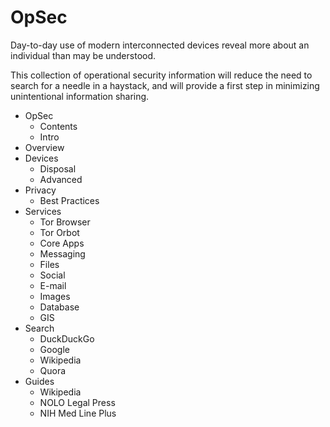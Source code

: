 # OpSec

Day-to-day use of modern interconnected 
devices reveal more about an individual 
than may be understood. 

This collection of operational security information will 
reduce the need to search for a needle 
in a haystack, and will provide a first 
step in minimizing unintentional 
information sharing.

- OpSec
   - Contents
   - Intro
- Overview
- Devices
   - Disposal
   - Advanced
- Privacy
   - Best Practices
- Services
   - Tor Browser
   - Tor Orbot
   - Core Apps
   - Messaging
   - Files
   - Social
   - E-mail
   - Images
   - Database
   - GIS
- Search
   - DuckDuckGo
   - Google
   - Wikipedia
   - Quora
- Guides
   - Wikipedia
   - NOLO Legal Press
   - NIH Med Line Plus
